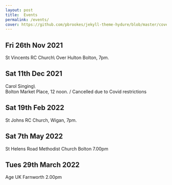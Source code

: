 ```yaml
---
layout: post
title:  Events
permalink: /events/
cover: https://github.com/pbrookes/jekyll-theme-hydure/blob/master/cover.jpg?raw=tru
---
```

                     
## Fri 26th Nov 2021    
St Vincents RC Church\\
Over Hulton Bolton, 7pm.
                 
## Sat 11th Dec 2021
Carol Singing\\                      
Bolton Market Place, 12 noon. /   Cancelled due to Covid restrictions

## Sat 19th Feb 2022
St Johns RC Church, Wigan, 7pm.

## Sat 7th May 2022
St Helens Road Methodist Church
Bolton 7.00pm

## Tues 29th March 2022
Age UK Farnworth 2.00pm
